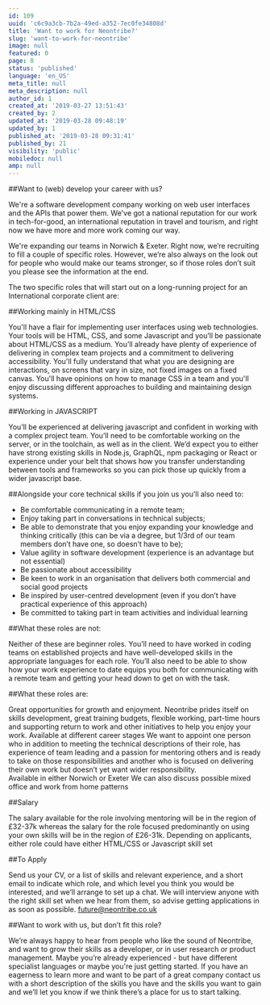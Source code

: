 ```yaml
---
id: 109
uuid: 'c6c9a3cb-7b2a-49ed-a352-7ec0fe34808d'
title: 'Want to work for Neontribe?'
slug: 'want-to-work-for-neontribe'
image: null
featured: 0
page: 0
status: 'published'
language: 'en_US'
meta_title: null
meta_description: null
author_id: 1
created_at: '2019-03-27 13:51:43'
created_by: 2
updated_at: '2019-03-28 09:48:19'
updated_by: 1
published_at: '2019-03-28 09:31:41'
published_by: 21
visibility: 'public'
mobiledoc: null
amp: null
---
```


##Want to (web) develop your career with us?

We're a software development company working on web user interfaces and the APIs that power them. We've got a national reputation for our work in tech-for-good, an international reputation in travel and tourism, and right now we have more and more work coming our way.

We're expanding our teams in Norwich & Exeter. Right now, we’re recruiting to fill a couple of specific roles. However, we’re also always on the look out for people who would make our teams stronger, so if those roles don’t suit you please see the information at the end.

The two specific roles that will start out on a long-running project for an International corporate client are:

##Working mainly in HTML/CSS

You'll have a flair for implementing user interfaces using web technologies. Your tools will be HTML, CSS, and some Javascript and you’ll be passionate about HTML/CSS as a medium. You’ll already have plenty of experience of delivering in complex team projects and a commitment to delivering accessibility. You'll fully understand that what you are designing are interactions, on screens that vary in size, not fixed images on a fixed canvas. You'll have opinions on how to manage CSS in a team and you'll enjoy discussing different approaches to building and maintaining design systems.

##Working in JAVASCRIPT

You’ll be experienced at delivering javascript and confident in working with a complex project team. You’ll need to be comfortable working on the server, or in the toolchain, as well as in the client. We’d expect you to either have strong existing skills in Node.js, GraphQL, npm packaging or React or experience under your belt that shows how you transfer understanding between tools and frameworks so you can pick those up quickly from a wider javascript base.

##Alongside your core technical skills if you join us you’ll also need to:

- Be comfortable communicating in a remote team;
- Enjoy taking part in conversations in technical subjects;
- Be able to demonstrate that you enjoy expanding your knowledge and thinking critically
  (this can be via a degree, but 1/3rd of our team members don’t have one, so doesn’t have to be);
- Value agility in software development (experience is an advantage but not essential)
- Be passionate about accessibility
- Be keen to work in an organisation that delivers both commercial and social good projects
- Be inspired by user-centred development (even if you don’t have practical experience of this approach)
- Be committed to taking part in team activities and individual learning

##What these roles are not:

Neither of these are beginner roles.
You’ll need to have worked in coding teams on established projects and have well-developed skills in the appropriate languages for each role. You’ll also need to be able to show how your work experience to date equips you both for communicating with a remote team and getting your head down to get on with the task.

##What these roles are:

Great opportunities for growth and enjoyment.
Neontribe prides itself on skills development, great training budgets, flexible working, part-time hours and supporting return to work and other initiatives to help you enjoy your work.
Available at different career stages
We want to appoint one person who in addition to meeting the technical descriptions of their role, has experience of team leading and a passion for mentoring others and is ready to take on those responsibilities and another who is focused on delivering their own work but doesn’t yet want wider responsibility.  
Available in either Norwich or Exeter
We can also discuss possible mixed office and work from home patterns

##Salary

The salary available for the role involving mentoring will be in the region of £32-37k whereas the salary for the role focused predominantly on using your own skills will be in the region of £26-31k. Depending on applicants, either role could have either HTML/CSS or Javascript skill set

##To Apply

Send us your CV, or a list of skills and relevant experience, and a short email to indicate which role, and which level you think you would be interested, and we’ll arrange to set up a chat. We will interview anyone with the right skill set when we hear from them, so advise getting applications in as soon as possible. <future@neontribe.co.uk>

##Want to work with us, but don’t fit this role?

We’re always happy to hear from people who like the sound of Neontribe, and want to grow their skills as a developer, or in user research or product management. Maybe you’re already experienced - but have different specialist languages or maybe you're just getting started. If you have an eagerness to learn more and want to be part of a great company contact us with a short description of the skills you have and the skills you want to gain and we’ll let you know if we think there’s a place for us to start talking.
